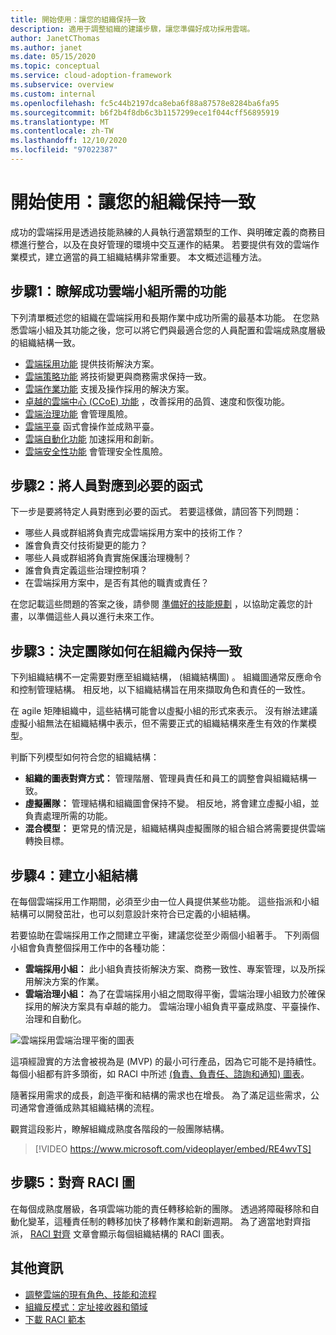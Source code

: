 ```yaml
---
title: 開始使用：讓您的組織保持一致
description: 適用于調整組織的建議步驟，讓您準備好成功採用雲端。
author: JanetCThomas
ms.author: janet
ms.date: 05/15/2020
ms.topic: conceptual
ms.service: cloud-adoption-framework
ms.subservice: overview
ms.custom: internal
ms.openlocfilehash: fc5c44b2197dca8eba6f88a87578e8284ba6fa95
ms.sourcegitcommit: b6f2b4f8db6c3b1157299ece1f044cff56895919
ms.translationtype: MT
ms.contentlocale: zh-TW
ms.lasthandoff: 12/10/2020
ms.locfileid: "97022387"
---
```

# <a name="get-started-align-your-organization"></a>開始使用：讓您的組織保持一致

成功的雲端採用是透過技能熟練的人員執行適當類型的工作、與明確定義的商務目標進行整合，以及在良好管理的環境中交互運作的結果。 若要提供有效的雲端作業模式，建立適當的員工組織結構非常重要。 本文概述這種方法。

## <a name="step-1-understand-the-functions-required-for-successful-cloud-teams"></a>步驟1：瞭解成功雲端小組所需的功能

下列清單概述您的組織在雲端採用和長期作業中成功所需的最基本功能。 在您熟悉雲端小組及其功能之後，您可以將它們與最適合您的人員配置和雲端成熟度層級的組織結構一致。

- [雲端採用功能](../organize/cloud-adoption.md) 提供技術解決方案。
- [雲端策略功能](../organize/cloud-strategy.md) 將技術變更與商務需求保持一致。
- [雲端作業功能](../organize/cloud-operations.md) 支援及操作採用的解決方案。
- [卓越的雲端中心 (CCoE) 功能](../organize/cloud-center-of-excellence.md) ，改善採用的品質、速度和恢復功能。
- [雲端治理功能](../organize/cloud-governance.md) 會管理風險。
- [雲端平臺](../organize/cloud-platform.md) 函式會操作並成熟平臺。
- [雲端自動化功能](../organize/cloud-automation.md) 加速採用和創新。
- [雲端安全性功能](../organize/cloud-security.md) 會管理安全性風險。

## <a name="step-2-map-people-to-the-required-functions"></a>步驟2：將人員對應到必要的函式

下一步是要將特定人員對應到必要的函式。 若要這樣做，請回答下列問題：

- 哪些人員或群組將負責完成雲端採用方案中的技術工作？
- 誰會負責交付技術變更的能力？
- 哪些人員或群組將負責實施保護治理機制？
- 誰會負責定義這些治理控制項？
- 在雲端採用方案中，是否有其他的職責或責任？

在您記載這些問題的答案之後，請參閱 [準備好的技能規劃](../plan/adapt-roles-skills-processes.md) ，以協助定義您的計畫，以準備這些人員以進行未來工作。

## <a name="step-3-determine-how-teams-align-within-your-organization"></a>步驟3：決定團隊如何在組織內保持一致

下列組織結構不一定需要對應至組織結構， (組織結構圖) 。 組織圖通常反應命令和控制管理結構。 相反地，以下組織結構旨在用來擷取角色和責任的一致性。

在 agile 矩陣組織中，這些結構可能會以虛擬小組的形式來表示。 沒有辦法建議虛擬小組無法在組織結構中表示，但不需要正式的組織結構來產生有效的作業模型。

判斷下列模型如何符合您的組織結構：

- **組織的圖表對齊方式：** 管理階層、管理員責任和員工的調整會與組織結構一致。
- **虛擬團隊：** 管理結構和組織圖會保持不變。 相反地，將會建立虛擬小組，並負責處理所需的功能。
- **混合模型：** 更常見的情況是，組織結構與虛擬團隊的組合組合將需要提供雲端轉換目標。

## <a name="step-4-establish-team-structures"></a>步驟4：建立小組結構

在每個雲端採用工作期間，必須至少由一位人員提供某些功能。 這些指派和小組結構可以開發茁壯，也可以刻意設計來符合已定義的小組結構。

若要協助在雲端採用工作之間建立平衡，建議您從至少兩個小組著手。 下列兩個小組會負責整個採用工作中的各種功能：

- **雲端採用小組：** 此小組負責技術解決方案、商務一致性、專案管理，以及所採用解決方案的作業。
- **雲端治理小組：** 為了在雲端採用小組之間取得平衡，雲端治理小組致力於確保採用的解決方案具有卓越的能力。 雲端治理小組負責平臺成熟度、平臺操作、治理和自動化。

![雲端採用雲端治理平衡的圖表](../_images/ready/org-ready-best-practice.png)

這項經證實的方法會被視為是 (MVP) 的最小可行產品，因為它可能不是持續性。 每個小組都有許多頭銜，如 RACI 中所述 [ (負責、負責任、諮詢和通知) 圖表](../organize/raci-alignment.md)。

隨著採用需求的成長，創造平衡和結構的需求也在增長。 為了滿足這些需求，公司通常會遵循成熟其組織結構的流程。

觀賞這段影片，瞭解組織成熟度各階段的一般團隊結構。

<!-- markdownlint-disable MD034 -->

> [!VIDEO https://www.microsoft.com/videoplayer/embed/RE4wvTS]

<!-- markdownlint-enable MD034 -->

## <a name="step-5-align-raci-charts"></a>步驟5：對齊 RACI 圖

在每個成熟度層級，各項雲端功能的責任轉移給新的團隊。 透過將障礙移除和自動化變革，這種責任制的轉移加快了移轉作業和創新週期。 為了適當地對齊指派， [RACI 對齊](../organize/raci-alignment.md) 文章會顯示每個組織結構的 RACI 圖表。

## <a name="additional-information"></a>其他資訊

- [調整雲端的現有角色、技能和流程](../plan/adapt-roles-skills-processes.md)
- [組織反模式：定址接收器和領域](../organize/fiefdoms-silos.md)
- [下載 RACI 範本](https://raw.githubusercontent.com/microsoft/CloudAdoptionFramework/master/organize/raci-template.xlsx)
